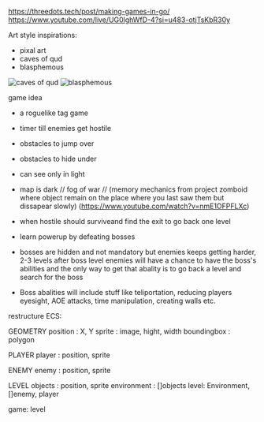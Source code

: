 https://threedots.tech/post/making-games-in-go/
https://www.youtube.com/live/UG0lghWfD-4?si=u483-otjTsKbR30y


Art style inspirations:
  - pixal art
  - caves of qud 
  - blasphemous
    
![caves of qud](https://www.cavesofqud.com/img/barathrums-study.png)
![blasphemous](https://static0.gamerantimages.com/wordpress/wp-content/uploads/2021/12/Blasphemous-CROPPED.jpg)


game idea

- a roguelike tag game
- timer till enemies get hostile
- obstacles to jump over
- obstacles to hide under
- can see only in light
- map is dark // fog of war // (memory mechanics from project zomboid where object remain on the place where you last saw them but dissapear slowly) (https://www.youtube.com/watch?v=nmE1OFPFLXc)
- when hostile should surviveand find the exit to go back one level
- learn powerup by defeating bosses
- bosses are hidden and not mandatory but enemies keeps getting harder, 2-3 levels after boss level enemies will have a chance to have the boss's abilities and the only way to get that abality is to go back a level and search for the boss


- Boss abalities will include stuff like teliportation, reducing players eyesight, AOE attacks, time manipulation, creating walls etc.

  
restructure ECS:

GEOMETRY
  position : X, Y
  sprite : image, hight, width
  boundingbox : polygon

PLAYER
  player : position, sprite

ENEMY
  enemy : position, sprite

LEVEL
  objects : position, sprite
  environment : []objects
  level: Environment, []enemy, player


game: level